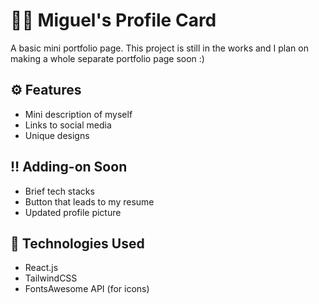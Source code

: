 # 💁‍♂️ Miguel's Profile Card
A basic mini portfolio page. This project is still in the works and I plan on making a whole separate portfolio page soon :)

## ⚙️ Features
* Mini description of myself
* Links to social media
* Unique designs

## ‼️ Adding-on Soon
* Brief tech stacks
* Button that leads to my resume
* Updated profile picture

## 📱 Technologies Used
* React.js
* TailwindCSS
* FontsAwesome API (for icons)
